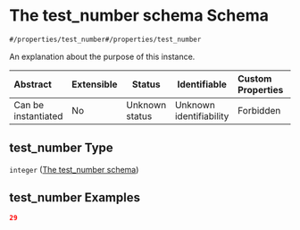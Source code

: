 # The test_number schema Schema

```txt
#/properties/test_number#/properties/test_number
```

An explanation about the purpose of this instance.


| Abstract            | Extensible | Status         | Identifiable            | Custom Properties | Additional Properties | Access Restrictions | Defined In                                                                                          |
| :------------------ | ---------- | -------------- | ----------------------- | :---------------- | --------------------- | ------------------- | --------------------------------------------------------------------------------------------------- |
| Can be instantiated | No         | Unknown status | Unknown identifiability | Forbidden         | Allowed               | none                | [session_start.schema.json\*](../../../spec/0.0.1/session_start.schema.json "open original schema") |

## test_number Type

`integer` ([The test_number schema](session_start-properties-the-test_number-schema.md))

## test_number Examples

```json
29
```
